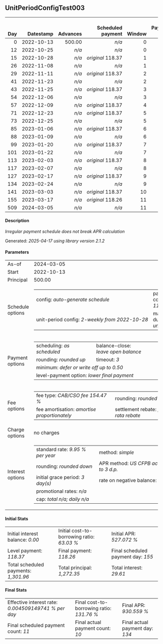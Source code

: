<h2>UnitPeriodConfigTest003</h2>
<table>
    <thead style="vertical-align: bottom;">
        <th style="text-align: right;">Day</th>
        <th style="text-align: right;">Datestamp</th>
        <th style="text-align: right;">Advances</th>
        <th style="text-align: right;">Scheduled payment</th>
        <th style="text-align: right;">Window</th>
        <th style="text-align: right;">Payment due</th>
        <th style="text-align: right;">Actual payments</th>
        <th style="text-align: right;">Generated payment</th>
        <th style="text-align: right;">Net effect</th>
        <th style="text-align: right;">Payment status</th>
        <th style="text-align: right;">Balance status</th>
        <th style="text-align: right;">Simple interest</th>
        <th style="text-align: right;">New interest</th>
        <th style="text-align: right;">New charges</th>
        <th style="text-align: right;">Principal portion</th>
        <th style="text-align: right;">Fee portion</th>
        <th style="text-align: right;">Interest portion</th>
        <th style="text-align: right;">Charges portion</th>
        <th style="text-align: right;">Fee rebate</th>
        <th style="text-align: right;">Principal balance</th>
        <th style="text-align: right;">Fee balance</th>
        <th style="text-align: right;">Interest balance</th>
        <th style="text-align: right;">Charges balance</th>
        <th style="text-align: right;">Settlement figure</th>
        <th style="text-align: right;">Fee rebate if&nbsp;settled</th>
    </thead>
    <tr style="text-align: right;">
        <td class="ci00">0</td>
        <td class="ci01" style="white-space: nowrap;">2022-10-13</td>
        <td class="ci02">500.00</td>
        <td class="ci03" style="white-space: nowrap;"><i>n/a<i></td>
        <td class="ci04">0</td>
        <td class="ci05">0.00</td>
        <td class="ci06"><i>n/a</i></td>
        <td class="ci07"><i>n/a</i></td>
        <td class="ci08">0.00</td>
        <td class="ci09"><i>none&nbsp;scheduled</i></td>
        <td class="ci10">open</td>
        <td class="ci11">0.0000</td>
        <td class="ci12">0.0000</td>
        <td class="ci13"><i>n/a</i></td>
        <td class="ci14">0.00</td>
        <td class="ci15">0.00</td>
        <td class="ci16">0.00</td>
        <td class="ci17">0.00</td>
        <td class="ci18">0.00</td>
        <td class="ci19">500.00</td>
        <td class="ci20">772.35</td>
        <td class="ci21">0.0000</td>
        <td class="ci22">0.00</td>
        <td class="ci23">1,272.35</td>
        <td class="ci24">772.35</td>
    </tr>
    <tr style="text-align: right;">
        <td class="ci00">12</td>
        <td class="ci01" style="white-space: nowrap;">2022-10-25</td>
        <td class="ci02"><i>n/a</i></td>
        <td class="ci03" style="white-space: nowrap;"><i>n/a<i></td>
        <td class="ci04">0</td>
        <td class="ci05">0.00</td>
        <td class="ci06"><i>confirmed</i>&nbsp;134.65</td>
        <td class="ci07"><i>n/a</i></td>
        <td class="ci08">134.65</td>
        <td class="ci09"><i>extra&nbsp;payment</i></td>
        <td class="ci10">open</td>
        <td class="ci11">4.1622</td>
        <td class="ci12">4.1622</td>
        <td class="ci13"><i>n/a</i></td>
        <td class="ci14">51.27</td>
        <td class="ci15">79.22</td>
        <td class="ci16">4.16</td>
        <td class="ci17">0.00</td>
        <td class="ci18">0.00</td>
        <td class="ci19">448.73</td>
        <td class="ci20">693.13</td>
        <td class="ci21">0.0000</td>
        <td class="ci22">0.00</td>
        <td class="ci23">429.30</td>
        <td class="ci24">712.56</td>
    </tr>
    <tr style="text-align: right;">
        <td class="ci00">15</td>
        <td class="ci01" style="white-space: nowrap;">2022-10-28</td>
        <td class="ci02"><i>n/a</i></td>
        <td class="ci03" style="white-space: nowrap;"><i>original</i> 118.37</td>
        <td class="ci04">1</td>
        <td class="ci05">0.00</td>
        <td class="ci06"><i>n/a</i></td>
        <td class="ci07"><i>n/a</i></td>
        <td class="ci08">0.00</td>
        <td class="ci09"><i>nothing&nbsp;due</i></td>
        <td class="ci10">open</td>
        <td class="ci11">0.9338</td>
        <td class="ci12">0.9338</td>
        <td class="ci13"><i>n/a</i></td>
        <td class="ci14">0.00</td>
        <td class="ci15">0.00</td>
        <td class="ci16">0.00</td>
        <td class="ci17">0.00</td>
        <td class="ci18">0.00</td>
        <td class="ci19">448.73</td>
        <td class="ci20">693.13</td>
        <td class="ci21">0.9338</td>
        <td class="ci22">0.00</td>
        <td class="ci23">445.18</td>
        <td class="ci24">697.61</td>
    </tr>
    <tr style="text-align: right;">
        <td class="ci00">26</td>
        <td class="ci01" style="white-space: nowrap;">2022-11-08</td>
        <td class="ci02"><i>n/a</i></td>
        <td class="ci03" style="white-space: nowrap;"><i>n/a<i></td>
        <td class="ci04">1</td>
        <td class="ci05">0.00</td>
        <td class="ci06"><i>confirmed</i>&nbsp;134.65</td>
        <td class="ci07"><i>n/a</i></td>
        <td class="ci08">134.65</td>
        <td class="ci09"><i>extra&nbsp;payment</i></td>
        <td class="ci10">open</td>
        <td class="ci11">3.4240</td>
        <td class="ci12">3.4240</td>
        <td class="ci13"><i>n/a</i></td>
        <td class="ci14">51.20</td>
        <td class="ci15">79.10</td>
        <td class="ci16">4.35</td>
        <td class="ci17">0.00</td>
        <td class="ci18">0.00</td>
        <td class="ci19">397.53</td>
        <td class="ci20">614.03</td>
        <td class="ci21">0.0000</td>
        <td class="ci22">0.00</td>
        <td class="ci23">368.76</td>
        <td class="ci24">642.80</td>
    </tr>
    <tr style="text-align: right;">
        <td class="ci00">29</td>
        <td class="ci01" style="white-space: nowrap;">2022-11-11</td>
        <td class="ci02"><i>n/a</i></td>
        <td class="ci03" style="white-space: nowrap;"><i>original</i> 118.37</td>
        <td class="ci04">2</td>
        <td class="ci05">0.00</td>
        <td class="ci06"><i>n/a</i></td>
        <td class="ci07"><i>n/a</i></td>
        <td class="ci08">0.00</td>
        <td class="ci09"><i>nothing&nbsp;due</i></td>
        <td class="ci10">open</td>
        <td class="ci11">0.8273</td>
        <td class="ci12">0.8273</td>
        <td class="ci13"><i>n/a</i></td>
        <td class="ci14">0.00</td>
        <td class="ci15">0.00</td>
        <td class="ci16">0.00</td>
        <td class="ci17">0.00</td>
        <td class="ci18">0.00</td>
        <td class="ci19">397.53</td>
        <td class="ci20">614.03</td>
        <td class="ci21">0.8273</td>
        <td class="ci22">0.00</td>
        <td class="ci23">384.53</td>
        <td class="ci24">627.85</td>
    </tr>
    <tr style="text-align: right;">
        <td class="ci00">41</td>
        <td class="ci01" style="white-space: nowrap;">2022-11-23</td>
        <td class="ci02"><i>n/a</i></td>
        <td class="ci03" style="white-space: nowrap;"><i>n/a<i></td>
        <td class="ci04">2</td>
        <td class="ci05">0.00</td>
        <td class="ci06"><i>confirmed</i>&nbsp;134.65</td>
        <td class="ci07"><i>n/a</i></td>
        <td class="ci08">134.65</td>
        <td class="ci09"><i>extra&nbsp;payment</i></td>
        <td class="ci10">open</td>
        <td class="ci11">3.3090</td>
        <td class="ci12">3.3090</td>
        <td class="ci13"><i>n/a</i></td>
        <td class="ci14">51.29</td>
        <td class="ci15">79.23</td>
        <td class="ci16">4.13</td>
        <td class="ci17">0.00</td>
        <td class="ci18">0.00</td>
        <td class="ci19">346.24</td>
        <td class="ci20">534.80</td>
        <td class="ci21">0.0000</td>
        <td class="ci22">0.00</td>
        <td class="ci23">312.98</td>
        <td class="ci24">568.06</td>
    </tr>
    <tr style="text-align: right;">
        <td class="ci00">43</td>
        <td class="ci01" style="white-space: nowrap;">2022-11-25</td>
        <td class="ci02"><i>n/a</i></td>
        <td class="ci03" style="white-space: nowrap;"><i>original</i> 118.37</td>
        <td class="ci04">3</td>
        <td class="ci05">0.00</td>
        <td class="ci06"><i>n/a</i></td>
        <td class="ci07"><i>n/a</i></td>
        <td class="ci08">0.00</td>
        <td class="ci09"><i>nothing&nbsp;due</i></td>
        <td class="ci10">open</td>
        <td class="ci11">0.4803</td>
        <td class="ci12">0.4803</td>
        <td class="ci13"><i>n/a</i></td>
        <td class="ci14">0.00</td>
        <td class="ci15">0.00</td>
        <td class="ci16">0.00</td>
        <td class="ci17">0.00</td>
        <td class="ci18">0.00</td>
        <td class="ci19">346.24</td>
        <td class="ci20">534.80</td>
        <td class="ci21">0.4803</td>
        <td class="ci22">0.00</td>
        <td class="ci23">323.43</td>
        <td class="ci24">558.09</td>
    </tr>
    <tr style="text-align: right;">
        <td class="ci00">54</td>
        <td class="ci01" style="white-space: nowrap;">2022-12-06</td>
        <td class="ci02"><i>n/a</i></td>
        <td class="ci03" style="white-space: nowrap;"><i>n/a<i></td>
        <td class="ci04">3</td>
        <td class="ci05">0.00</td>
        <td class="ci06"><i>confirmed</i>&nbsp;134.65</td>
        <td class="ci07"><i>n/a</i></td>
        <td class="ci08">134.65</td>
        <td class="ci09"><i>extra&nbsp;payment</i></td>
        <td class="ci10">open</td>
        <td class="ci11">2.6419</td>
        <td class="ci12">2.6419</td>
        <td class="ci13"><i>n/a</i></td>
        <td class="ci14">51.68</td>
        <td class="ci15">79.85</td>
        <td class="ci16">3.12</td>
        <td class="ci17">0.00</td>
        <td class="ci18">0.00</td>
        <td class="ci19">294.56</td>
        <td class="ci20">454.95</td>
        <td class="ci21">0.0000</td>
        <td class="ci22">0.00</td>
        <td class="ci23">246.23</td>
        <td class="ci24">503.28</td>
    </tr>
    <tr style="text-align: right;">
        <td class="ci00">57</td>
        <td class="ci01" style="white-space: nowrap;">2022-12-09</td>
        <td class="ci02"><i>n/a</i></td>
        <td class="ci03" style="white-space: nowrap;"><i>original</i> 118.37</td>
        <td class="ci04">4</td>
        <td class="ci05">0.00</td>
        <td class="ci06"><i>n/a</i></td>
        <td class="ci07"><i>n/a</i></td>
        <td class="ci08">0.00</td>
        <td class="ci09"><i>nothing&nbsp;due</i></td>
        <td class="ci10">open</td>
        <td class="ci11">0.6130</td>
        <td class="ci12">0.6130</td>
        <td class="ci13"><i>n/a</i></td>
        <td class="ci14">0.00</td>
        <td class="ci15">0.00</td>
        <td class="ci16">0.00</td>
        <td class="ci17">0.00</td>
        <td class="ci18">0.00</td>
        <td class="ci19">294.56</td>
        <td class="ci20">454.95</td>
        <td class="ci21">0.6130</td>
        <td class="ci22">0.00</td>
        <td class="ci23">261.79</td>
        <td class="ci24">488.33</td>
    </tr>
    <tr style="text-align: right;">
        <td class="ci00">71</td>
        <td class="ci01" style="white-space: nowrap;">2022-12-23</td>
        <td class="ci02"><i>n/a</i></td>
        <td class="ci03" style="white-space: nowrap;"><i>original</i> 118.37</td>
        <td class="ci04">5</td>
        <td class="ci05">53.25</td>
        <td class="ci06"><i>n/a</i></td>
        <td class="ci07"><i>n/a</i></td>
        <td class="ci08">0.00</td>
        <td class="ci09"><i>paid&nbsp;later&nbsp;in&nbsp;full</i></td>
        <td class="ci10">open</td>
        <td class="ci11">2.8605</td>
        <td class="ci12">2.8605</td>
        <td class="ci13"><i>n/a</i></td>
        <td class="ci14">0.00</td>
        <td class="ci15">0.00</td>
        <td class="ci16">0.00</td>
        <td class="ci17">0.00</td>
        <td class="ci18">0.00</td>
        <td class="ci19">294.56</td>
        <td class="ci20">454.95</td>
        <td class="ci21">3.4734</td>
        <td class="ci22">0.00</td>
        <td class="ci23">334.41</td>
        <td class="ci24">418.57</td>
    </tr>
    <tr style="text-align: right;">
        <td class="ci00">73</td>
        <td class="ci01" style="white-space: nowrap;">2022-12-25</td>
        <td class="ci02"><i>n/a</i></td>
        <td class="ci03" style="white-space: nowrap;"><i>n/a<i></td>
        <td class="ci04">5</td>
        <td class="ci05">0.00</td>
        <td class="ci06"><i>confirmed</i>&nbsp;134.65</td>
        <td class="ci07"><i>n/a</i></td>
        <td class="ci08">134.65</td>
        <td class="ci09"><i>extra&nbsp;payment</i></td>
        <td class="ci10">open</td>
        <td class="ci11">0.4086</td>
        <td class="ci12">0.4086</td>
        <td class="ci13"><i>n/a</i></td>
        <td class="ci14">51.38</td>
        <td class="ci15">79.39</td>
        <td class="ci16">3.88</td>
        <td class="ci17">0.00</td>
        <td class="ci18">0.00</td>
        <td class="ci19">243.18</td>
        <td class="ci20">375.56</td>
        <td class="ci21">0.0000</td>
        <td class="ci22">0.00</td>
        <td class="ci23">210.14</td>
        <td class="ci24">408.60</td>
    </tr>
    <tr style="text-align: right;">
        <td class="ci00">85</td>
        <td class="ci01" style="white-space: nowrap;">2023-01-06</td>
        <td class="ci02"><i>n/a</i></td>
        <td class="ci03" style="white-space: nowrap;"><i>original</i> 118.37</td>
        <td class="ci04">6</td>
        <td class="ci05">36.97</td>
        <td class="ci06"><i>n/a</i></td>
        <td class="ci07"><i>n/a</i></td>
        <td class="ci08">0.00</td>
        <td class="ci09"><i>paid&nbsp;later&nbsp;in&nbsp;full</i></td>
        <td class="ci10">open</td>
        <td class="ci11">2.0240</td>
        <td class="ci12">2.0240</td>
        <td class="ci13"><i>n/a</i></td>
        <td class="ci14">0.00</td>
        <td class="ci15">0.00</td>
        <td class="ci16">0.00</td>
        <td class="ci17">0.00</td>
        <td class="ci18">0.00</td>
        <td class="ci19">243.18</td>
        <td class="ci20">375.56</td>
        <td class="ci21">2.0240</td>
        <td class="ci22">0.00</td>
        <td class="ci23">271.95</td>
        <td class="ci24">348.81</td>
    </tr>
    <tr style="text-align: right;">
        <td class="ci00">88</td>
        <td class="ci01" style="white-space: nowrap;">2023-01-09</td>
        <td class="ci02"><i>n/a</i></td>
        <td class="ci03" style="white-space: nowrap;"><i>n/a<i></td>
        <td class="ci04">6</td>
        <td class="ci05">0.00</td>
        <td class="ci06"><i>confirmed</i>&nbsp;135.62</td>
        <td class="ci07"><i>n/a</i></td>
        <td class="ci08">135.62</td>
        <td class="ci09"><i>extra&nbsp;payment</i></td>
        <td class="ci10">open</td>
        <td class="ci11">0.5060</td>
        <td class="ci12">0.5060</td>
        <td class="ci13"><i>n/a</i></td>
        <td class="ci14">52.30</td>
        <td class="ci15">80.79</td>
        <td class="ci16">2.53</td>
        <td class="ci17">0.00</td>
        <td class="ci18">0.00</td>
        <td class="ci19">190.88</td>
        <td class="ci20">294.77</td>
        <td class="ci21">0.0000</td>
        <td class="ci22">0.00</td>
        <td class="ci23">151.79</td>
        <td class="ci24">333.86</td>
    </tr>
    <tr style="text-align: right;">
        <td class="ci00">99</td>
        <td class="ci01" style="white-space: nowrap;">2023-01-20</td>
        <td class="ci02"><i>n/a</i></td>
        <td class="ci03" style="white-space: nowrap;"><i>original</i> 118.37</td>
        <td class="ci04">7</td>
        <td class="ci05">19.72</td>
        <td class="ci06"><i>n/a</i></td>
        <td class="ci07"><i>n/a</i></td>
        <td class="ci08">0.00</td>
        <td class="ci09"><i>paid&nbsp;later&nbsp;in&nbsp;full</i></td>
        <td class="ci10">open</td>
        <td class="ci11">1.4563</td>
        <td class="ci12">1.4563</td>
        <td class="ci13"><i>n/a</i></td>
        <td class="ci14">0.00</td>
        <td class="ci15">0.00</td>
        <td class="ci16">0.00</td>
        <td class="ci17">0.00</td>
        <td class="ci18">0.00</td>
        <td class="ci19">190.88</td>
        <td class="ci20">294.77</td>
        <td class="ci21">1.4563</td>
        <td class="ci22">0.00</td>
        <td class="ci23">208.05</td>
        <td class="ci24">279.05</td>
    </tr>
    <tr style="text-align: right;">
        <td class="ci00">101</td>
        <td class="ci01" style="white-space: nowrap;">2023-01-22</td>
        <td class="ci02"><i>n/a</i></td>
        <td class="ci03" style="white-space: nowrap;"><i>n/a<i></td>
        <td class="ci04">7</td>
        <td class="ci05">0.00</td>
        <td class="ci06"><i>confirmed</i>&nbsp;135.80</td>
        <td class="ci07"><i>n/a</i></td>
        <td class="ci08">135.80</td>
        <td class="ci09"><i>extra&nbsp;payment</i></td>
        <td class="ci10">open</td>
        <td class="ci11">0.2648</td>
        <td class="ci12">0.2648</td>
        <td class="ci13"><i>n/a</i></td>
        <td class="ci14">52.68</td>
        <td class="ci15">81.40</td>
        <td class="ci16">1.72</td>
        <td class="ci17">0.00</td>
        <td class="ci18">0.00</td>
        <td class="ci19">138.20</td>
        <td class="ci20">213.37</td>
        <td class="ci21">0.0000</td>
        <td class="ci22">0.00</td>
        <td class="ci23">82.49</td>
        <td class="ci24">269.08</td>
    </tr>
    <tr style="text-align: right;">
        <td class="ci00">113</td>
        <td class="ci01" style="white-space: nowrap;">2023-02-03</td>
        <td class="ci02"><i>n/a</i></td>
        <td class="ci03" style="white-space: nowrap;"><i>original</i> 118.37</td>
        <td class="ci04">8</td>
        <td class="ci05">2.29</td>
        <td class="ci06"><i>n/a</i></td>
        <td class="ci07"><i>n/a</i></td>
        <td class="ci08">0.00</td>
        <td class="ci09"><i>paid&nbsp;later&nbsp;in&nbsp;full</i></td>
        <td class="ci10">open</td>
        <td class="ci11">1.1501</td>
        <td class="ci12">1.1501</td>
        <td class="ci13"><i>n/a</i></td>
        <td class="ci14">0.00</td>
        <td class="ci15">0.00</td>
        <td class="ci16">0.00</td>
        <td class="ci17">0.00</td>
        <td class="ci18">0.00</td>
        <td class="ci19">138.20</td>
        <td class="ci20">213.37</td>
        <td class="ci21">1.1501</td>
        <td class="ci22">0.00</td>
        <td class="ci23">143.43</td>
        <td class="ci24">209.29</td>
    </tr>
    <tr style="text-align: right;">
        <td class="ci00">117</td>
        <td class="ci01" style="white-space: nowrap;">2023-02-07</td>
        <td class="ci02"><i>n/a</i></td>
        <td class="ci03" style="white-space: nowrap;"><i>n/a<i></td>
        <td class="ci04">8</td>
        <td class="ci05">0.00</td>
        <td class="ci06"><i>confirmed</i>&nbsp;136.95</td>
        <td class="ci07"><i>n/a</i></td>
        <td class="ci08">136.95</td>
        <td class="ci09"><i>extra&nbsp;payment</i></td>
        <td class="ci10">open</td>
        <td class="ci11">0.3834</td>
        <td class="ci12">0.3834</td>
        <td class="ci13"><i>n/a</i></td>
        <td class="ci14">53.21</td>
        <td class="ci15">82.21</td>
        <td class="ci16">1.53</td>
        <td class="ci17">0.00</td>
        <td class="ci18">0.00</td>
        <td class="ci19">84.99</td>
        <td class="ci20">131.16</td>
        <td class="ci21">0.0000</td>
        <td class="ci22">0.00</td>
        <td class="ci23">26.79</td>
        <td class="ci24">189.36</td>
    </tr>
    <tr style="text-align: right;">
        <td class="ci00">127</td>
        <td class="ci01" style="white-space: nowrap;">2023-02-17</td>
        <td class="ci02"><i>n/a</i></td>
        <td class="ci03" style="white-space: nowrap;"><i>original</i> 118.37</td>
        <td class="ci04">9</td>
        <td class="ci05">0.00</td>
        <td class="ci06"><i>confirmed</i>&nbsp;134.65</td>
        <td class="ci07"><i>n/a</i></td>
        <td class="ci08">134.65</td>
        <td class="ci09"><i>overpayment</i></td>
        <td class="ci10">rebate&nbsp;due</td>
        <td class="ci11">0.5892</td>
        <td class="ci12">0.5892</td>
        <td class="ci13"><i>n/a</i></td>
        <td class="ci14">134.07</td>
        <td class="ci15">0.00</td>
        <td class="ci16">0.58</td>
        <td class="ci17">0.00</td>
        <td class="ci18">139.53</td>
        <td class="ci19">-49.08</td>
        <td class="ci20">-8.37</td>
        <td class="ci21">0.0000</td>
        <td class="ci22">0.00</td>
        <td class="ci23">-57.45</td>
        <td class="ci24">139.53</td>
    </tr>
    <tr style="text-align: right;">
        <td class="ci00">134</td>
        <td class="ci01" style="white-space: nowrap;">2023-02-24</td>
        <td class="ci02"><i>n/a</i></td>
        <td class="ci03" style="white-space: nowrap;"><i>n/a<i></td>
        <td class="ci04">9</td>
        <td class="ci05">0.00</td>
        <td class="ci06"><i>confirmed</i>&nbsp;155.60</td>
        <td class="ci07"><i>n/a</i></td>
        <td class="ci08">155.60</td>
        <td class="ci09"><i>overpayment</i></td>
        <td class="ci10">rebate&nbsp;due</td>
        <td class="ci11">0.0000</td>
        <td class="ci12">0.0000</td>
        <td class="ci13"><i>n/a</i></td>
        <td class="ci14">163.97</td>
        <td class="ci15">-8.37</td>
        <td class="ci16">0.00</td>
        <td class="ci17">0.00</td>
        <td class="ci18">0.00</td>
        <td class="ci19">-213.05</td>
        <td class="ci20">0.00</td>
        <td class="ci21">0.0000</td>
        <td class="ci22">0.00</td>
        <td class="ci23">-213.05</td>
        <td class="ci24">104.65</td>
    </tr>
    <tr style="text-align: right;">
        <td class="ci00">141</td>
        <td class="ci01" style="white-space: nowrap;">2023-03-03</td>
        <td class="ci02"><i>n/a</i></td>
        <td class="ci03" style="white-space: nowrap;"><i>original</i> 118.37</td>
        <td class="ci04">10</td>
        <td class="ci05">0.00</td>
        <td class="ci06"><i>n/a</i></td>
        <td class="ci07"><i>n/a</i></td>
        <td class="ci08">0.00</td>
        <td class="ci09"><i>no&nbsp;longer&nbsp;required</i></td>
        <td class="ci10">rebate&nbsp;due</td>
        <td class="ci11">0.0000</td>
        <td class="ci12">0.0000</td>
        <td class="ci13"><i>n/a</i></td>
        <td class="ci14">0.00</td>
        <td class="ci15">0.00</td>
        <td class="ci16">0.00</td>
        <td class="ci17">0.00</td>
        <td class="ci18">0.00</td>
        <td class="ci19">-213.05</td>
        <td class="ci20">0.00</td>
        <td class="ci21">0.0000</td>
        <td class="ci22">0.00</td>
        <td class="ci23">-213.05</td>
        <td class="ci24">0.00</td>
    </tr>
    <tr style="text-align: right;">
        <td class="ci00">155</td>
        <td class="ci01" style="white-space: nowrap;">2023-03-17</td>
        <td class="ci02"><i>n/a</i></td>
        <td class="ci03" style="white-space: nowrap;"><i>original</i> 118.26</td>
        <td class="ci04">11</td>
        <td class="ci05">0.00</td>
        <td class="ci06"><i>n/a</i></td>
        <td class="ci07"><i>n/a</i></td>
        <td class="ci08">0.00</td>
        <td class="ci09"><i>no&nbsp;longer&nbsp;required</i></td>
        <td class="ci10">rebate&nbsp;due</td>
        <td class="ci11">0.0000</td>
        <td class="ci12">0.0000</td>
        <td class="ci13"><i>n/a</i></td>
        <td class="ci14">0.00</td>
        <td class="ci15">0.00</td>
        <td class="ci16">0.00</td>
        <td class="ci17">0.00</td>
        <td class="ci18">0.00</td>
        <td class="ci19">-213.05</td>
        <td class="ci20">0.00</td>
        <td class="ci21">0.0000</td>
        <td class="ci22">0.00</td>
        <td class="ci23">-213.05</td>
        <td class="ci24">0.00</td>
    </tr>
    <tr style="text-align: right;">
        <td class="ci00">509</td>
        <td class="ci01" style="white-space: nowrap;">2024-03-05</td>
        <td class="ci02"><i>n/a</i></td>
        <td class="ci03" style="white-space: nowrap;"><i>n/a<i></td>
        <td class="ci04">11</td>
        <td class="ci05">0.00</td>
        <td class="ci06"><i>n/a</i></td>
        <td class="ci07">-213.05</td>
        <td class="ci08">-213.05</td>
        <td class="ci09"><i>generated</i></td>
        <td class="ci10">closed</td>
        <td class="ci11">0.0000</td>
        <td class="ci12">0.0000</td>
        <td class="ci13"><i>n/a</i></td>
        <td class="ci14">-213.05</td>
        <td class="ci15">0.00</td>
        <td class="ci16">0.00</td>
        <td class="ci17">0.00</td>
        <td class="ci18">0.00</td>
        <td class="ci19">0.00</td>
        <td class="ci20">0.00</td>
        <td class="ci21">0.0000</td>
        <td class="ci22">0.00</td>
        <td class="ci23">0.00</td>
        <td class="ci24">0.00</td>
    </tr>
</table>

<h4>Description</h4>
<p><i>Irregular payment schedule does not break APR calculation</i></p>
<p>Generated: <i>2025-04-17 using library version 2.1.2</i></p>
<h4>Parameters</h4>
<table>
    <tr>
        <td>As-of</td>
        <td>2024-03-05</td>
    </tr>
    <tr>
        <td>Start</td>
        <td>2022-10-13</td>
    </tr>
    <tr>
        <td>Principal</td>
        <td>500.00</td>
    </tr>
    <tr>
        <td>Schedule options</td>
        <td>
            <table>
                <tr>
                    <td>config: <i>auto-generate schedule</i></td>
                    <td>payment count: <i>11</i></td>
                </tr>
                <tr>
                    <td style="white-space: nowrap;">unit-period config: <i>2-weekly from 2022-10-28</i></td>
                    <td>max duration: <i>unlimited</i></td>
                </tr>
            </table>
        </td>
    </tr>
    <tr>
        <td>Payment options</td>
        <td>
            <table>
                <tr>
                    <td>scheduling: <i>as scheduled</i></td>
                    <td>balance-close: <i>leave&nbsp;open&nbsp;balance</i></td>
                </tr>
                <tr>
                    <td>rounding: <i>rounded up</i></td>
                    <td>timeout: <i>3</i></td>
                </tr>
                <tr>
                    <td colspan='2'>minimum: <i>defer&nbsp;or&nbsp;write&nbsp;off&nbsp;up&nbsp;to&nbsp;0.50</i></td>
                </tr>
                <tr>
                    <td colspan='2'>level-payment option: <i>lower&nbsp;final&nbsp;payment</i></td>
                </tr>
            </table>
        </td>
    </tr>
    <tr>
        <td>Fee options</td>
        <td>
            <table>
                <tr>
                    <td>fee type: <i><i>CAB/CSO fee</i> 154.47 %</i></td>
                    <td>rounding: <i>rounded down</i></td>
                </tr>
                <tr>
                    <td>fee amortisation: <i>amortise proportionately</i></td>
                    <td>settlement rebate: <i>pro-rata rebate</i></td>
                </tr>
            </table>
        </td>
    </tr>
    <tr>
        <td>Charge options</td>
        <td>no charges
        </td>
    </tr>
    <tr>
        <td>Interest options</td>
        <td>
            <table>
                <tr>
                    <td>standard rate: <i>9.95 % per year</i></td>
                    <td>method: <i>simple</i></td>
                </tr>
                <tr>
                    <td>rounding: <i>rounded down</i></td>
                    <td>APR method: <i>US CFPB actuarial to 3 d.p.</i></td>
                </tr>
                <tr>
                    <td>initial grace period: <i>3 day(s)</i></td>
                    <td>rate on negative balance: <i>zero</i></td>
                </tr>
                <tr>
                    <td colspan="2">promotional rates: <i><i>n/a</i></i></td>
                </tr>
                <tr>
                    <td colspan="2">cap: <i>total <i>n/a</i>; daily <i>n/a</i></td>
                </tr>
            </table>
        </td>
    </tr>
</table>
<h4>Initial Stats</h4>
<table>
    <tr>
        <td>Initial interest balance: <i>0.00</i></td>
        <td>Initial cost-to-borrowing ratio: <i>63.03 %</i></td>
        <td>Initial APR: <i>527.072 %</i></td>
    </tr>
    <tr>
        <td>Level payment: <i>118.37</i></td>
        <td>Final payment: <i>118.26</i></td>
        <td>Final scheduled payment day: <i>155</i></td>
    </tr>
    <tr>
        <td>Total scheduled payments: <i>1,301.96</i></td>
        <td>Total principal: <i>1,272.35</i></td>
        <td>Total interest: <i>29.61</i></td>
    </tr>
</table>

<h4>Final Stats</h4>
<table>
    <tr>
        <td>Effective interest rate: <i>0.004509149741 % per day</i></td>
        <td>Final cost-to-borrowing ratio: <i>131.76 %</i></td>
        <td>Final APR: <i>930.559 %</i></td>
    </tr>
    <tr>
        <td>Final scheduled payment count: <i>11</i></td>
        <td>Final actual payment count: <i>10</i></td>
        <td>Final actual payment day: <i>134</i></td>
    </tr>
</table>
